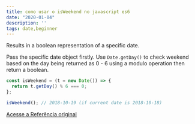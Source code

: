 ```yaml
---
title: como usar o isWeekend no javascript es6
date: "2020-01-04"
description: ''
tags: date,beginner
---
```


Results in a boolean representation of a specific date.

Pass the specific date object firstly.
Use `Date.getDay()` to check weekend based on the day being returned as 0 - 6 using a modulo operation then return a boolean.

```js
const isWeekend = (t = new Date()) => {
  return t.getDay() % 6 === 0;
};
```

```js
isWeekend(); // 2018-10-19 (if current date is 2018-10-18)
```


[Acesse a Referência original](http://github.com/30-seconds/)
